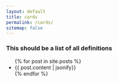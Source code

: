 ```yaml
---
layout: default
title: cards
permalink: /cards/
sitemap: false
---
```


### This should be a list of all definitions

<div id="home">
  <ul class="posts">
    {% for post in site.posts %}
      <li><span>{{ post.content | jsonify}}</span></li>
    {% endfor %}
  </ul>
</div>
